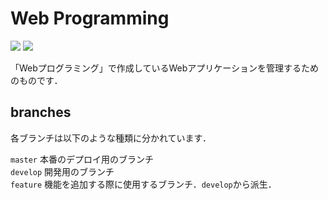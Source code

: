 # Web Programming
<img src="https://img.shields.io/badge/Typescript-4.0.3-007acc.svg?logo=typescript&style=flat-square"> <img src="https://img.shields.io/badge/React-17.0.1-61DAFB.svg?logo=react&style=flat-square">

「Webプログラミング」で作成しているWebアプリケーションを管理するためのものです．

## branches
各ブランチは以下のような種類に分かれています．

`master` 本番のデプロイ用のブランチ<br>
`develop` 開発用のブランチ<br>
`feature` 機能を追加する際に使用するブランチ．`develop`から派生．

